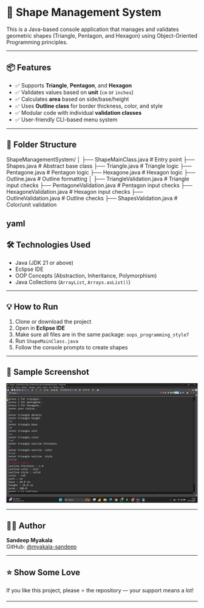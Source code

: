  # 🧮 Shape Management System

This is a Java-based console application that manages and validates geometric shapes (Triangle, Pentagon, and Hexagon) using Object-Oriented Programming principles.

---

## 📦 Features

- ✅ Supports **Triangle**, **Pentagon**, and **Hexagon**
- ✅ Validates values based on **unit** (`cm` or `inches`)
- ✅ Calculates **area** based on side/base/height
- ✅ Uses **Outline class** for border thickness, color, and style
- ✅ Modular code with individual **validation classes**
- ✅ User-friendly CLI-based menu system

---

## 📂 Folder Structure

ShapeManagementSystem/
│
├── ShapeMainClass.java # Entry point
├── Shapes.java # Abstract base class
├── Triangle.java # Triangle logic
├── Pentagone.java # Pentagon logic
├── Hexagone.java # Hexagon logic
├── Outline.java # Outline formatting
│
├── TriangleValidation.java # Triangle input checks
├── PentagoneValidation.java # Pentagon input checks
├── HexagoneValidation.java # Hexagon input checks
├── OutlineValidation.java # Outline checks
├── ShapesValidation.java # Color/unit validation

yaml
 ---

## 🛠️ Technologies Used

- Java (JDK 21 or above)
- Eclipse IDE
- OOP Concepts (Abstraction, Inheritance, Polymorphism)
- Java Collections (`ArrayList`, `Arrays.asList()`)

---

## 💡 How to Run

1. Clone or download the project
2. Open in **Eclipse IDE**
3. Make sure all files are in the same package: `oops_programming_style7`
4. Run `ShapeMainClass.java`
5. Follow the console prompts to create shapes

---

## 📸 Sample Screenshot

[![Project Screenshot](Screenshot%20(26).png)](Screenshot%20(26).png)

---

## 👨‍💻 Author

**Sandeep Myakala**  
GitHub: [@myakala-sandeep](https://github.com/myakala-sandeep)

---

## ⭐️ Show Some Love

If you like this project, please ⭐️ the repository — your support means a lot!

---
